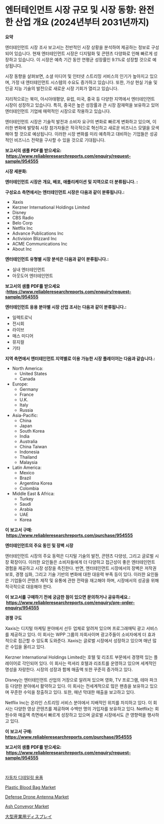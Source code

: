 <p><h1>엔터테인먼트 시장 규모 및 시장 동향: 완전한 산업 개요 (2024년부터 2031년까지)</h1></p><p><strong>요약</strong></p>
<p><p>엔터테인먼트 시장 조사 보고서는 전반적인 시장 상황을 분석하여 제공하는 정보로 구성되어 있습니다. 현재 엔터테인먼트 시장은 디지털화 및 콘텐츠 다양화로 인해 빠르게 성장하고 있습니다. 이 시장은 예측 기간 동안 연평균 성장률인 9.1%로 성장할 것으로 예상됩니다.</p><p>시장 동향을 살펴보면, 소셜 미디어 및 인터넷 스트리밍 서비스의 인기가 높아지고 있으며, 가정 내 엔터테인먼트 시스템의 수요도 증가하고 있습니다. 또한, 가상 현실 기술 및 인공 지능 기술의 발전으로 새로운 시장 기회가 열리고 있습니다.</p><p>지리적으로는 북미, 아시아태평양, 유럽, 미국, 중국 등 다양한 지역에서 엔터테인먼트 시장이 성장하고 있습니다. 특히, 중국은 높은 성장률과 큰 시장 잠재력을 보유하고 있어 엔터테인먼트 기업에 매력적인 시장으로 작용하고 있습니다.</p><p>엔터테인먼트 시장은 기술적 발전과 소비자 요구의 변화로 빠르게 변화하고 있으며, 이러한 변화에 발맞춰 시장 참가자들은 적극적으로 혁신하고 새로운 비즈니스 모델을 모색해야 할 것으로 예상됩니다. 이러한 시장 변화를 미리 예측하고 대비하는 기업들은 성공적인 비즈니스 전략을 구사할 수 있을 것으로 기대됩니다.</p></p>
<p><strong>보고서의 샘플 PDF를 받으세요: &nbsp;<a href="https://www.reliableresearchreports.com/enquiry/request-sample/954555">https://www.reliableresearchreports.com/enquiry/request-sample/954555</a></strong></p>
<p><strong>시장 세분화:</strong></p>
<p><strong> 엔터테인먼트 시장은 개요, 배포, 애플리케이션 및 지역으로 더 분류됩니다. :</strong></p>
<p><strong>구성요소 측면에서는 엔터테인먼트 시장은 다음과 같이 분류됩니다.:</strong></p>
<p><ul><li>Xaxis</li><li>Kerzner International Holdings Limited</li><li>Disney</li><li>CBS Radio</li><li>Belo Corp</li><li>Netflix Inc</li><li>Advance Publications Inc</li><li>Activision Blizzard Inc</li><li>ACME Communications Inc</li><li>About Inc</li></ul></p>
<p><strong> 엔터테인먼트 유형별 시장 분석은 다음과 같이 분류됩니다.:</strong></p>
<p><ul><li>실내 엔터테인먼트</li><li>아웃도어 엔터테인먼트</li></ul></p>
<p><strong>보고서의 샘플 PDF를 받으세요 :<a href="https://www.reliableresearchreports.com/enquiry/request-sample/954555">https://www.reliableresearchreports.com/enquiry/request-sample/954555</a></strong></p>
<p><strong> 엔터테인먼트 응용 분야별 시장 산업 조사는 다음과 같이 분류됩니다.:</strong></p>
<p><ul><li>일렉트로닉</li><li>전시회</li><li>라이브</li><li>매스 미디어</li><li>뮤지컬</li><li>기타</li></ul></p>
<p><strong>지역 측면에서 엔터테인먼트 지역별로 이용 가능한 시장 플레이어는 다음과 같습니다.:</strong></p>
<p><ul>
    <li>
        North America:
        <ul>
            <li>United States</li>
            <li>Canada</li>
        </ul>
    </li>
    <li>
        Europe:
        <ul>
            <li>Germany</li>
            <li>France</li>
            <li>U.K.</li>
            <li>Italy</li>
            <li>Russia</li>
        </ul>
    </li>
    <li>
        Asia-Pacific:
        <ul>
            <li>China</li>
            <li>Japan</li>
            <li>South Korea</li>
            <li>India</li>
            <li>Australia</li>
            <li>China Taiwan</li>
            <li>Indonesia</li>
            <li>Thailand</li>
            <li>Malaysia</li>
        </ul>
    </li>
    <li>
        Latin America:
        <ul>
            <li>Mexico</li>
            <li>Brazil</li>
            <li>Argentina Korea</li>
            <li>Colombia</li>
        </ul>
    </li>
    <li>
        Middle East & Africa:
        <ul>
            <li>Turkey</li>
            <li>Saudi</li>
            <li>Arabia</li>
            <li>UAE</li>
            <li>Korea</li>
        </ul>
    </li>
    </ul></p>
<p><strong>이 보고서 구매: &nbsp;<a href="https://www.reliableresearchreports.com/purchase/954555">https://www.reliableresearchreports.com/purchase/954555</a></strong></p>
<p><strong>엔터테인먼트의 주요 동인 및 장벽 시장</strong></p>
<p><p>엔터테인먼트 시장의 주요 동력은 디지털 기술의 발전, 콘텐츠 다양성, 그리고 글로벌 시장 확장이다. 이러한 요인들은 소비자들에게 더 다양하고 접근성이 좋은 엔터테인먼트 경험을 제공하고 시장 성장을 촉진한다. 반면, 엔터테인먼트 시장에서의 장벽은 저작권 보호, 경쟁 심화, 그리고 기술 기반의 변화에 대한 대응력 부족 등이 있다. 이러한 요인들은 기업들이 콘텐츠 제작 및 유통에 관한 전략을 재고해야 하며, 시장에서의 성공을 위해 적극적으로 대응해야 한다.</p></p>
<p><strong>이 보고서를 구매하기 전에 궁금한 점이 있으면 문의하거나 공유하세요.: &nbsp;<a href="https://www.reliableresearchreports.com/enquiry/pre-order-enquiry/954555">https://www.reliableresearchreports.com/enquiry/pre-order-enquiry/954555</a></strong></p>
<p><strong>경쟁 구도</strong></p>
<p><p>Xaxis는 디지털 마케팅 분야에서 선두 업체로 알려져 있으며 프로그래매틱 광고 서비스를 제공하고 있다. 이 회사는 WPP 그룹의 자회사이며 광고주들이 소비자에게 더 효과적으로 접근할 수 있도록 도와준다. Xaxis는 글로벌 시장에서 성장하고 있으며 매년 많은 수입을 올리고 있다.</p><p>Kerzner International Holdings Limited는 호텔 및 리조트 부문에서 경쟁력 있는 플레이어로 각인되어 있다. 이 회사는 럭셔리 호텔과 리조트를 운영하고 있으며 세계적인 명성을 자랑한다. 시장의 성장과 함께 매출액 또한 꾸준히 증가하고 있다.</p><p>Disney는 엔터테인먼트 산업의 거장으로 알려져 있으며 영화, TV 프로그램, 테마 파크 등 다양한 분야에서 활약하고 있다. 이 회사는 전세계적으로 많은 팬층을 보유하고 있으며 꾸준한 수익을 창출하고 있다. 또한, 매년 막대한 매출을 보고하고 있다.</p><p>Netflix Inc는 온라인 스트리밍 서비스 분야에서 지배적인 위치를 차지하고 있다. 이 회사는 다양한 영상 콘텐츠를 제공하며 수백만 명의 가입자를 보유하고 있다. Netflix는 회원수와 매출액 측면에서 빠르게 성장하고 있으며 글로벌 시장에서도 큰 영향력을 행사하고 있다.</p></p>
<p><strong>이 보고서 구매: &nbsp; <a href="https://www.reliableresearchreports.com/purchase/954555">https://www.reliableresearchreports.com/purchase/954555</a></strong></p>
<p><strong>보고서의 샘플 PDF를 받으세요: &nbsp;<a href="https://www.reliableresearchreports.com/enquiry/request-sample/954555">https://www.reliableresearchreports.com/enquiry/request-sample/954555</a></strong><strong></strong></p>
<p>&nbsp;</p>
<p><p><a href="https://medium.com/@laurendeveaucook9x6z9jm15gi/%EC%9E%90%EB%8F%99%EC%84%B8%EB%B6%80-%EC%A0%95%EB%A6%AC-%EC%9A%A9%ED%92%88-%EC%8B%9C%EC%9E%A5-2031%EB%85%84%EA%B9%8C%EC%A7%80-%EC%84%B1%EA%B3%B5%EC%A0%81%EC%9D%B8-%EB%B9%84%EC%A6%88%EB%8B%88%EC%8A%A4-%EC%A0%84%EB%9E%B5%EC%9D%98-%ED%95%B5%EC%8B%AC-%EC%98%88%EC%B8%A1-55729b20d8a9">자동차 디테일링 용품</a></p><p><a href="https://view.publitas.com/reportprime-1/plastic-blood-bag-market-size-evaluating-its-market-trends-growth-and-projections-2024-2031/">Plastic Blood Bag Market</a></p><p><a href="https://github.com/pgtimber/Market-Research-Report-List-1/blob/main/defense-drone-antenna-market.md">Defense Drone Antenna Market</a></p><p><a href="https://issuu.com/reportprime-2/docs/ash-conveyor-market-size-2030.pptx">Ash Conveyor Market</a></p><p><a href="https://medium.com/@suplazad62/%E5%A4%A7%E8%A6%8F%E6%A8%A1%E7%94%A3%E6%A5%AD%E3%83%87%E3%82%A3%E3%82%B9%E3%83%97%E3%83%AC%E3%82%A4%E5%B8%82%E5%A0%B4%E8%A6%8F%E6%A8%A1-%E5%B8%82%E5%A0%B4%E5%B1%95%E6%9C%9B%E3%81%A8%E5%B8%82%E5%A0%B4%E4%BA%88%E6%B8%AC-2024%E5%B9%B4%E3%81%8B%E3%82%892031%E5%B9%B4%E3%81%BE%E3%81%A7-cbcf4dc02714">大型産業用ディスプレイ</a></p></p>